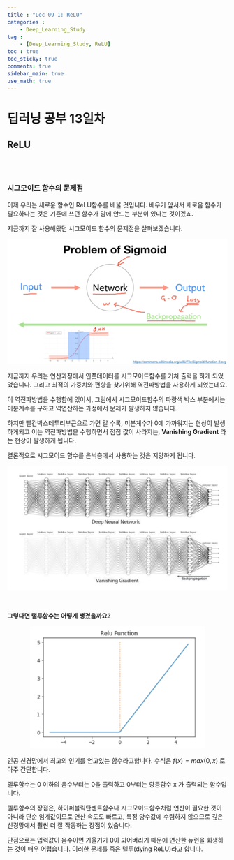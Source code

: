 ```yaml
---
title : "Lec 09-1: ReLU"
categories :
    - Deep_Learning_Study
tag :
    - [Deep_Learning_Study, ReLU]
toc : true
toc_sticky: true 
comments: true
sidebar_main: true
use_math: true
---
```


# 딥러닝 공부 13일차
## ReLU
<br>
<br>

### 시그모이드 함수의 문제점

이제 우리는 새로운 함수인 ReLU함수를 배울 것입니다. 배우기 앞서서 새로움 함수가 필요하다는 것은 기존에 쓰던 함수가 맘에 안드는 부분이 있다는 것이겠죠.

지금까지 잘 사용해왔던 시그모이드 함수의 문제점을 살펴보겠습니다.

<p align="center"><img src="/MYPICS/lec09-1/1.png" width = "600" ></p>

지금까지 우리는 연산과정에서 인풋데이터를 시그모이드함수를 거쳐 출력을 하게 되었었습니다.
그리고 최적의 가중치와 편향을 찾기위해 역전파방법을 사용하게 되었는데요.

이 역전파방법을 수행함에 있어서, 그림에서 시그모이드함수의 파랑색 박스 부분에서는 미분계수를 구하고 역연산하는 과정에서 문제가 발생하지 않습니다.

하지만 빨간박스테투리부근으로 가면 갈 수록, 미분계수가 0에 가까워지는 현상이 발생하게되고 이는 역전파방법을 수행하면서 점점 값이 사라지는, **Vanishing Gradient** 라는 현상이 발생하게 됩니다.

결론적으로 시그모이드 함수를 은닉층에서 사용하는 것은 지양하게 됩니다.

<p align="center"><img src="/MYPICS/lec09-1/2.png" width = "600" ></p>
<br>

**그렇다면 랠루함수는 어떻게 생겼을까요?**

<p align="center"><img src="/MYPICS/lec09-1/3.png" width = "400" ></p>


인공 신경망에서 최고의 인기를 얻고있는 함수라고합니다. 수식은 $f(x)=max(0,x)$ 로 아주 간단합니다.

렐루함수는 0 이하의 음수부터는 0을 출력하고 0부터는 항등함수 x 가 출력되는 함수입니다.

렐루함수의 장점은, 하이퍼블릭탄젠트함수나 시그모이드함수처럼 연산이 필요한 것이 아니라 단순 임계값이므로 연산 속도도 빠르고, 특정 양수값에 수렴하지 않으므로 깊은 신경망에서 훨씬 더 잘 작동하는 장점이 있습니다.

단점으로는 입력값이 음수이면 기울기가 0이 되어버리기 때문에 연산한 뉴런을 회생하는 것이 매우 어렵습니다. 이러한 문제를 죽은 렐루(dying ReLU)라고 합니다.
